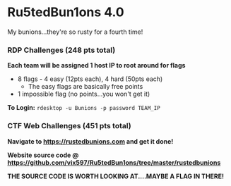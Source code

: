 # Ru5tedBun1ons 4.0
My bunions...they're so rusty for a fourth time!

### RDP Challenges (248 pts total)

__Each team will be assigned 1 host IP to root around for flags__

* 8 flags - 4 easy (12pts each), 4 hard (50pts each) 
  * The easy flags are basically free points
* 1 impossible flag (no points...you won't get it)

__To Login:__ `rdesktop -u Bunions -p password TEAM_IP`

### CTF Web Challenges (451 pts total)

__Navigate to https://rustedbunions.com and get it done!__

__Website source code @ https://github.com/vix597/Ru5tedBun1ons/tree/master/rustedbunions__

__THE SOURCE CODE IS WORTH LOOKING AT....MAYBE A FLAG IN THERE!__
